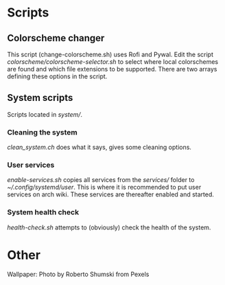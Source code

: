 # Scripts

## Colorscheme changer
This script (change-colorscheme.sh) uses Rofi and Pywal. 
Edit the script *colorscheme/colorscheme-selector.sh* to select where local colorschemes are found and which file extensions to be supported. 
There are two arrays defining these options in the script.

## System scripts
Scripts located in *system/*.

### Cleaning the system
*clean_system.ch* does what it says, gives some cleaning options.

### User services
*enable-services.sh* copies all services from the *services/* folder to *~/.config/systemd/user*.
This is where it is recommended to put user services on arch wiki.
These services are thereafter enabled and started.

### System health check
*health-check.sh* attempts to (obviously) check the health of the system.

# Other
Wallpaper: Photo by Roberto Shumski from Pexels
